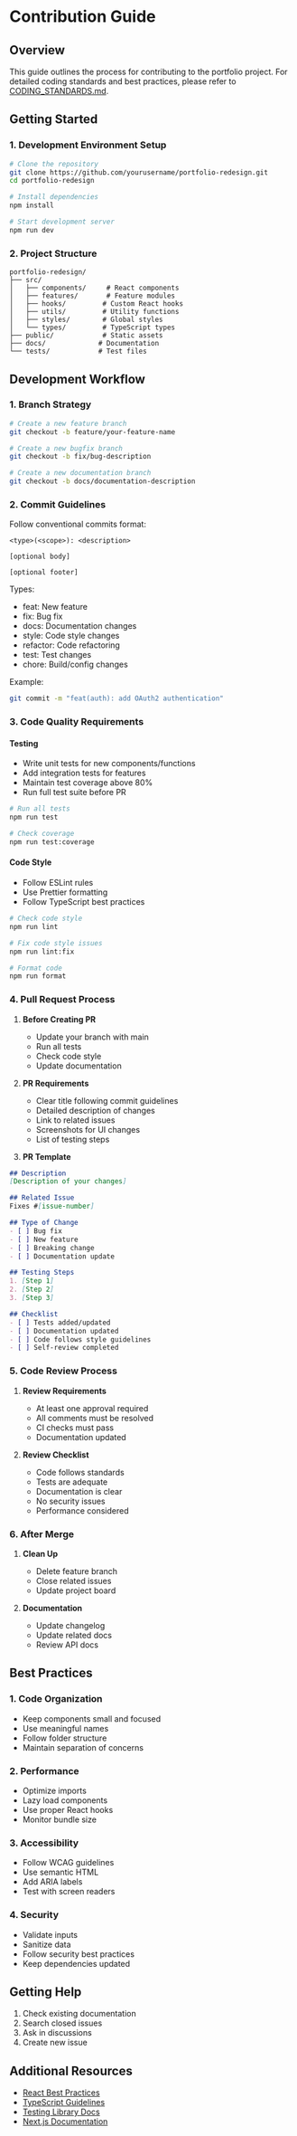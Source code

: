 # Contribution Guide

## Overview
This guide outlines the process for contributing to the portfolio project. For detailed coding standards and best practices, please refer to [CODING_STANDARDS.md](./CODING_STANDARDS.md).

## Getting Started

### 1. Development Environment Setup
```bash
# Clone the repository
git clone https://github.com/yourusername/portfolio-redesign.git
cd portfolio-redesign

# Install dependencies
npm install

# Start development server
npm run dev
```

### 2. Project Structure
```
portfolio-redesign/
├── src/
│   ├── components/     # React components
│   ├── features/       # Feature modules
│   ├── hooks/         # Custom React hooks
│   ├── utils/         # Utility functions
│   ├── styles/        # Global styles
│   └── types/         # TypeScript types
├── public/            # Static assets
├── docs/             # Documentation
└── tests/            # Test files
```

## Development Workflow

### 1. Branch Strategy
```bash
# Create a new feature branch
git checkout -b feature/your-feature-name

# Create a new bugfix branch
git checkout -b fix/bug-description

# Create a new documentation branch
git checkout -b docs/documentation-description
```

### 2. Commit Guidelines
Follow conventional commits format:
```
<type>(<scope>): <description>

[optional body]

[optional footer]
```

Types:
- feat: New feature
- fix: Bug fix
- docs: Documentation changes
- style: Code style changes
- refactor: Code refactoring
- test: Test changes
- chore: Build/config changes

Example:
```bash
git commit -m "feat(auth): add OAuth2 authentication"
```

### 3. Code Quality Requirements

#### Testing
- Write unit tests for new components/functions
- Add integration tests for features
- Maintain test coverage above 80%
- Run full test suite before PR
```bash
# Run all tests
npm run test

# Check coverage
npm run test:coverage
```

#### Code Style
- Follow ESLint rules
- Use Prettier formatting
- Follow TypeScript best practices
```bash
# Check code style
npm run lint

# Fix code style issues
npm run lint:fix

# Format code
npm run format
```

### 4. Pull Request Process

1. **Before Creating PR**
   - Update your branch with main
   - Run all tests
   - Check code style
   - Update documentation

2. **PR Requirements**
   - Clear title following commit guidelines
   - Detailed description of changes
   - Link to related issues
   - Screenshots for UI changes
   - List of testing steps

3. **PR Template**
```markdown
## Description
[Description of your changes]

## Related Issue
Fixes #[issue-number]

## Type of Change
- [ ] Bug fix
- [ ] New feature
- [ ] Breaking change
- [ ] Documentation update

## Testing Steps
1. [Step 1]
2. [Step 2]
3. [Step 3]

## Checklist
- [ ] Tests added/updated
- [ ] Documentation updated
- [ ] Code follows style guidelines
- [ ] Self-review completed
```

### 5. Code Review Process

1. **Review Requirements**
   - At least one approval required
   - All comments must be resolved
   - CI checks must pass
   - Documentation updated

2. **Review Checklist**
   - Code follows standards
   - Tests are adequate
   - Documentation is clear
   - No security issues
   - Performance considered

### 6. After Merge

1. **Clean Up**
   - Delete feature branch
   - Close related issues
   - Update project board

2. **Documentation**
   - Update changelog
   - Update related docs
   - Review API docs

## Best Practices

### 1. Code Organization
- Keep components small and focused
- Use meaningful names
- Follow folder structure
- Maintain separation of concerns

### 2. Performance
- Optimize imports
- Lazy load components
- Use proper React hooks
- Monitor bundle size

### 3. Accessibility
- Follow WCAG guidelines
- Use semantic HTML
- Add ARIA labels
- Test with screen readers

### 4. Security
- Validate inputs
- Sanitize data
- Follow security best practices
- Keep dependencies updated

## Getting Help

1. Check existing documentation
2. Search closed issues
3. Ask in discussions
4. Create new issue

## Additional Resources

- [React Best Practices](https://reactjs.org/docs/getting-started.html)
- [TypeScript Guidelines](https://www.typescriptlang.org/docs/)
- [Testing Library Docs](https://testing-library.com/docs/)
- [Next.js Documentation](https://nextjs.org/docs)

